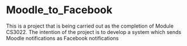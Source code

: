 Moodle_to_Facebook
==================
This is a project that is being carried out as the completion of Module CS3022. The intention of the project is to develop a system which sends Moodle notifications as Facebook notifications

